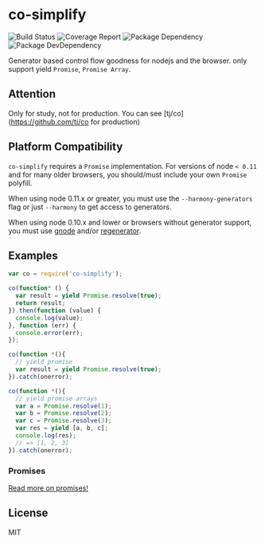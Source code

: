 # co-simplify
![Build Status](https://img.shields.io/travis/bornkiller/co-simplify/master.svg?style=flat)
![Coverage Report](http://img.shields.io/coveralls/bornkiller/co-simplify.svg?style=flat)
![Package Dependency](https://david-dm.org/bornkiller/co-simplify.svg?style=flat)
![Package DevDependency](https://david-dm.org/bornkiller/co-simplify/dev-status.svg?style=flat)

Generator based control flow goodness for nodejs and the browser. only support yield
`Promise`, `Promise Array`.

## Attention
Only for study, not for production.
You can see [tj/co](https://github.com/tj/co for production)

## Platform Compatibility

`co-simplify` requires a `Promise` implementation.
For versions of node `< 0.11` and for many older browsers,
you should/must include your own `Promise` polyfill.

When using node 0.11.x or greater, you must use the `--harmony-generators`
flag or just `--harmony` to get access to generators.

When using node 0.10.x and lower or browsers without generator support,
you must use [gnode](https://github.com/TooTallNate/gnode) and/or [regenerator](http://facebook.github.io/regenerator/).

## Examples

```js
var co = require('co-simplify');

co(function* () {
  var result = yield Promise.resolve(true);
  return result;
}).then(function (value) {
  console.log(value);
}, function (err) {
  console.error(err);
});

co(function *(){
  // yield promise
  var result = yield Promise.resolve(true);
}).catch(onerror);

co(function *(){
  // yield promise arrays
  var a = Promise.resolve(1);
  var b = Promise.resolve(2);
  var c = Promise.resolve(3);
  var res = yield [a, b, c];
  console.log(res);
  // => [1, 2, 3]
}).catch(onerror);

```

### Promises

[Read more on promises!](https://developer.mozilla.org/en-US/docs/Web/JavaScript/Reference/Global_Objects/Promise)

## License

  MIT
